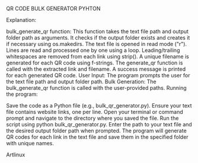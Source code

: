 QR CODE BULK GENERATOR PYHTON

Explanation:

bulk_generate_qr function:
This function takes the text file path and output folder path as arguments.
It checks if the output folder exists and creates it if necessary using os.makedirs.
The text file is opened in read mode ("r").
Lines are read and processed one by one using a loop.
Leading/trailing whitespaces are removed from each link using strip().
A unique filename is generated for each QR code using f-strings.
The generate_qr function is called with the extracted link and filename.
A success message is printed for each generated QR code.
User Input: The program prompts the user for the text file path and output folder path.
Bulk Generation: The bulk_generate_qr function is called with the user-provided paths.
Running the program:

Save the code as a Python file (e.g., bulk_qr_generator.py).
Ensure your text file contains website links, one per line.
Open your terminal or command prompt and navigate to the directory where you saved the file.
Run the script using python bulk_qr_generator.py.
Enter the path to your text file and the desired output folder path when prompted.
The program will generate QR codes for each link in the text file and save them in the specified folder with unique names.



Artlinux


